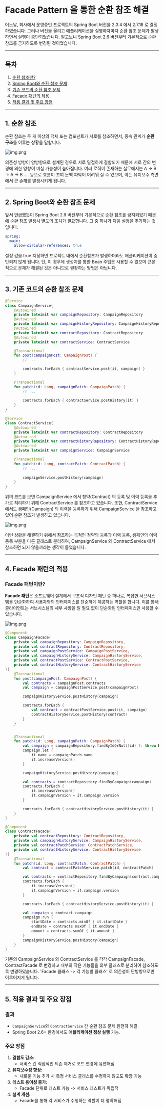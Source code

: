 # Facade Pattern 을 통한 순환 참조 해결
어느날, 회사에서 운영중인 프로젝트의 Spring Boot 버전을 2.3.4 에서 2.7.18 로 결정하였습니다. 
그러나 버전을 올리고 애플리케이션을 실행하자마자 순환 참조 문제가 발생하면서 실행이 중단되었습니다.
알고보니 Spring Boot 2.6 버전부터 기본적으로 순환 참조를 금지하도록 변경된 것이었습니다.

---

## 목차
1. [순환 참조란?](#1-순환-참조)
2. [Spring Boot와 순환 참조 문제](#2-Spring-Boot와-순환-참조-문제)
3. [기존 코드의 순환 참조 문제](#3-기존-코드의-순환-참조-문제)
4. [Facade 패턴의 적용](#4-facade-패턴의-적용)
5. [적용 결과 및 주요 장점](#5-적용-결과-및-주요-장점)

---

## 1. 순환 참조
순환 참조는 두 개 이상의 객체 또는 컴포넌트가 서로를 참조하면서, 종속 관계가 **순환 구조**를 이루는 상황을 말합니다.

![img.png](img/circular-references1.png)

의존성 방향이 양방향으로 설계된 경우로 서로 밀접하게 결합되기 때문에 서로 간의 변경에 의한 영향이 미칠 가능성이 높아집니다.
여러 로직이 존재하는 실무에서는 A -> B -> A -> B .... 등으로 흐름이 꼬여 문맥 파악이 어려워 질 수 있으며, 이는 유지보수 측면에서 
큰 손해를 발생시키게 됩니다.

---

## 2. Spring Boot와 순환 참조 문제
앞서 언급했듯이 Spring Boot 2.6 버전부터 기본적으로 순환 참조를 금지되었기 때문에 순환 참조 발생시 별도의 조치가 필요합니다.
그 중 하나가 다음 설정을 추가하는 것입니다.
```yaml
spring:
  main:
    allow-circular-references: true
```
설정 값을 true 지정하면 프로젝트 내에서 순환참조가 발생하더라도 애플리케이션이 중단되지 않게 됩니다.
단, 이 경우에 생성자를 통한 Bean 주입은 사용할 수 없으며 근본적으로 문제가 해결된 것은 아니므로 권장하는 방법은 아닙니다.

---

## 3. 기존 코드의 순환 참조 문제
```kotlin
@Service
class CampaignService{
    @Autowired
    private lateinit var campaignRepository: CampaignRepository
    @Autowired
    private lateinit var campaignHistoryRepository: CampaignHistoryRepository
    @Autowired
    private lateinit var contractRepository: ContractRepository
    @Autowired
    private lateinit var contractService: ContractService

    @Transactional
    fun post(campaignPost: CampaignPost) {
        // ...

        contracts.forEach { contractService.post(it, campaign) }
    }

    @Transactional
    fun patch(id: Long, campaignPatch: CampaignPatch) {
        // ...
        
        contracts.forEach { contractService.postHistory(it) }
    }
}

@Service
class ContractService{
    @Autowired
    private lateinit var contractRepository: ContractRepository
    @Autowired
    private lateinit var contractHistoryRepository: ContractHistoryRepository
    @Autowired
    private lateinit var campaignService: CampaignService

    @Transactional
    fun patch(id: Long, contractPatch: ContractPatch) {
        // ...
        
        campaignService.postHistory(campaign)
    }
}
```
위의 코드를 보면 CampaignService 에서 청약(Contract) 의 등록 및 이력 등록을 추가로 처리하기 위해 ContractService 를 참조하고 있습니다.
또한, ContractService 에서도 캠페인(Campaign) 의 이력을 등록하기 위해 CampaignService 을 참조하고 있어 순환 참조가 발생하고 있습니다.

![img.png](img/circular-references2.png)

이런 상황을 해결하기 위해서 참조하는 목적인 청약의 등록과 이력 등록, 캠페인의 이력 등록 부분을 다른 클래스로 분리하여,
CampaignService 와 ContractService 에서 참조하면 되지 않을까라는 생각이 들었습니다.

---

## 4. Facade 패턴의 적용
### Facade 패턴이란?
**Facade 패턴**은 소프트웨어 설계에서 구조적 디자인 패턴 중 하나로, 복잡한 서브시스템을 단순화하여 사용자와의 인터페이스를 단순하게 제공하는 역할을 합니다. 
이를 통해 클라이언트는 서브시스템의 세부 사항을 알 필요 없이 단순화된 인터페이스만 사용할 수 있습니다.

![img.png](img/facade.png)

```kotlin
@Component
class CampaignFacade(
    private val campaignRepository: CampaignRepository,
    private val contractRepository: ContractRepository,
    private val campaignPostService: CampaignPostService,
    private val campaignHistoryService: CampaignHistoryService,
    private val contractPostService: ContractPostService,
    private val contractHistoryService: ContractHistoryService
){
    @Transactional
    fun post(campaignPost: CampaignPost) {
        val contracts = campaignPost.contracts
        val campaign = campaignPostService.post(campaignPost)

        campaignHistoryService.postHistory(campaign)

        contracts.forEach {
            val contract = contractPostService.post(it, campaign)
            contractHistoryService.postHistory(contract)
        }
    }


    @Transactional
    fun patch(id: Long, campaignPatch: CampaignPatch) {
        val campaign = campaignRepository.findByIdOrNull(id) ?: throw RuntimeException("campaign not found")
        campaign.let {
            it.name = campaignPatch.name
            it.increaseVersion()
        }

        campaignHistoryService.postHistory(campaign)

        val contracts = contractRepository.findByCampaign(campaign)
        contracts.forEach {
            it.increaseVersion()
            it.campaignVersion = it.campaign.version
        }

        contracts.forEach { contractHistoryService.postHistory(it) }
    }
}

@Component
class ContractFacade(
    private val contractRepository: ContractRepository,
    private val campaignHistoryService: CampaignHistoryService,
    private val contractPatchService: ContractPatchService,
    private val contractHistoryService: ContractHistoryService
){
    @Transactional
    fun patch(id: Long, contractPatch: ContractPatch) {
        val contract = contractPatchService.patch(id, contractPatch)

        val contracts = contractRepository.findByCampaign(contract.campaign)
        contracts.forEach {
            it.increaseVersion()
            it.campaignVersion = it.campaign.version
        }

        contracts.forEach { contractHistoryService.postHistory(it) }

        val campaign = contract.campaign
        campaign.run {
            startDate = contracts.minOf { it.startDate }
            endDate = contracts.maxOf { it.endDate }
            amount = contracts.sumOf { it.amount }
        }
        campaignHistoryService.postHistory(campaign)
    }
}
```
기존의 CampaignService 와 ContractService 를 각각 CampaignFacade, ContractFacade 로 변경하고 내부의 작은 기능들을 외부 클래스로 분리하여 
참조하도록 변경하였습니다. 'Facade 클래스 -> 각 기능별 클래스' 로 의존성이 단방향으로만 이루어지게 됩니다.

---

## 5. 적용 결과 및 주요 장점

### 결과
- `CampaignService`와 `ContractService` 간 순환 참조 문제 완전히 해결.
- Spring Boot 2.6+ 환경에서도 **애플리케이션 정상 실행** 가능.

### 주요 장점
1. **결합도 감소:**  
   - 서비스 간 직접적인 의존 제거로 코드 변경에 유연해짐
2. **유지보수성 향상:**  
   - 새로운 기능 추가 시 특정 서비스 클래스를 수정하지 않고도 확장 가능
3. **테스트 용이성 증가:**  
   - Facade 단위로 테스트 가능 -> 서비스 테스트가 독립적
4. **설계 개선:**  
   - Facade를 통해 각 서비스가 수행하는 역할이 더 명확해짐
